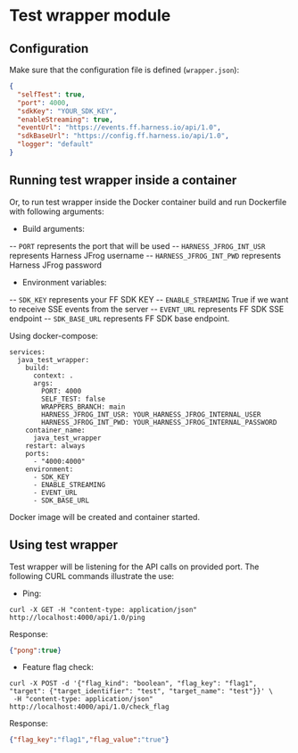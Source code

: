 # Test wrapper module

## Configuration

Make sure that the configuration file is defined (`wrapper.json`):

```json
{
  "selfTest": true,
  "port": 4000,
  "sdkKey": "YOUR_SDK_KEY",
  "enableStreaming": true,
  "eventUrl": "https://events.ff.harness.io/api/1.0",
  "sdkBaseUrl": "https://config.ff.harness.io/api/1.0",
  "logger": "default"
}
```

## Running test wrapper inside a container

Or, to run test wrapper inside the Docker container build and run Dockerfile with following arguments:

- Build arguments:

-- `PORT` represents the port that will be used
-- `HARNESS_JFROG_INT_USR` represents Harness JFrog username
-- `HARNESS_JFROG_INT_PWD` represents Harness JFrog password

- Environment variables:

-- `SDK_KEY` represents your FF SDK KEY
-- `ENABLE_STREAMING` True if we want to receive SSE events from the server
-- `EVENT_URL` represents FF SDK SSE endpoint
-- `SDK_BASE_URL` represents FF SDK base endpoint.

Using docker-compose:

```
services:
  java_test_wrapper:
    build:
      context: .
      args:
        PORT: 4000
        SELF_TEST: false
        WRAPPERS_BRANCH: main
        HARNESS_JFROG_INT_USR: YOUR_HARNESS_JFROG_INTERNAL_USER
        HARNESS_JFROG_INT_PWD: YOUR_HARNESS_JFROG_INTERNAL_PASSWORD
    container_name:
      java_test_wrapper
    restart: always
    ports:
      - "4000:4000"
    environment:
      - SDK_KEY
      - ENABLE_STREAMING
      - EVENT_URL
      - SDK_BASE_URL
```

Docker image will be created and container started.

## Using test wrapper

Test wrapper will be listening for the API calls on provided port. The following CURL commands
illustrate the use:

- Ping:

```
curl -X GET -H "content-type: application/json" http://localhost:4000/api/1.0/ping
```

Response:

```json
{"pong":true}
```

- Feature flag check:

```
curl -X POST -d '{"flag_kind": "boolean", "flag_key": "flag1", "target": {"target_identifier": "test", "target_name": "test"}}' \
 -H "content-type: application/json" http://localhost:4000/api/1.0/check_flag
```

Response:

```json
{"flag_key":"flag1","flag_value":"true"}
```
